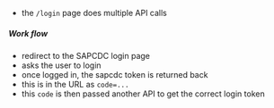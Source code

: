 - the `/login` page does multiple API calls 
##### Work flow
- redirect to the SAPCDC login page
- asks the user to login
- once logged in, the sapcdc token is returned back
- this is in the URL as `code=...`
- this `code` is then passed another API to get the correct login token